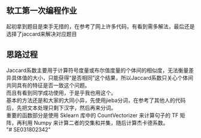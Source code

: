 ## 软工第一次编程作业
 起初拿到题目是束手无措的，在参考了网上许多代码，有看到需多解法，最后还是选择了jaccard来解决对应题目
## 思路过程
Jaccard系数主要用于计算符号度量或布尔值度量的个体间的相似度，无法衡量差异具体值的大小，只能获得“是否相同”这个结果，所以Jaccard系数只关心个体间共同具有的特征是否一致这个问题。  
而且有看到同学成功使用，于是乎我也用这个。  
基本的方法还是和大家的大同小异，先使用jieba分词，在参考了其他人的代码后，先把文本处理只剩下汉字，然后再来分词。  
重要的函数部分是使用 Sklearn 库中的 CountVectorizer 来计算句子的 TF 矩阵，再利用 Numpy 来计算二者的交集和并集，随后计算杰卡德系数。  
"# SE031802342" 
